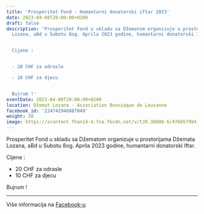 ```yaml
---
title: 'Prosperitet Fond : Humantarni donatorski iftar 2023'
date: 2023-04-08T20:00:00+0200
draft: false
description: 'Prosperitet Fond u skladu sa Džematom organizuje u prostorijama Džemata
  Lozana, aBd u Subotu 8og. Aprila 2023 godine, humantarni donatorski Iftar.


  Cijene :


  - 20 CHF za odrasle

  - 10 CHF za djecu


  Bujrum !'
eventDate: 2023-04-08T20:00:00+0200
location: Džemat Lozana - Association Bosniaque de Lausanne
facebook_id: '224742946887049'
weight: 30
image: https://scontent.fhan14-4.fna.fbcdn.net/v/t39.30808-6/476057994_936635281930405_1135964331823661885_n.jpg?_nc_cat=106&ccb=1-7&_nc_sid=9e60e4&_nc_ohc=s6Sdlt6MiTUQ7kNvwH-sy-w&_nc_oc=AdknKzeb3ZLoTv5SEhkNqQYT_YrhOibnO4oSCwnjhFLAQ8ZkFaruFg8IrNXdrtepvsU&_nc_zt=23&_nc_ht=scontent.fhan14-4.fna&edm=ABTKTjYEAAAA&_nc_gid=cMT-rYlc_666pAaLqrYBbA&oh=00_AfT-Wi_lT9XccsXejpjUqi32QzMsQTwuSixZnXbNPm2G4w&oe=6878FAFD
---
```


Prosperitet Fond u skladu sa Džematom organizuje u prostorijama Džemata Lozana, aBd u Subotu 8og. Aprila 2023 godine, humantarni donatorski Iftar.

Cijene :

- 20 CHF za odrasle
- 10 CHF za djecu

Bujrum !

---

Više informacija na [Facebook-u](https://facebook.com/events/224742946887049)